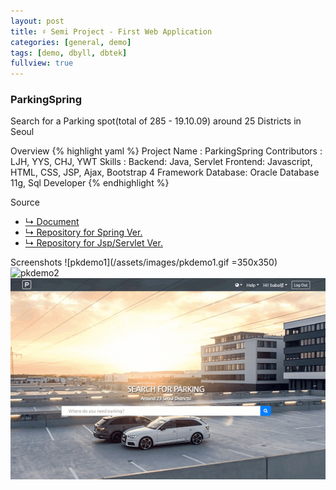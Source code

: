 ```yaml
---
layout: post
title: ♯ Semi Project - First Web Application
categories: [general, demo]
tags: [demo, dbyll, dbtek]
fullview: true
---
```


### ParkingSpring
Search for a Parking spot(total of 285 - 19.10.09) around 25 Districts in Seoul

Overview
{% highlight yaml %}
Project Name : ParkingSpring
Contributors :
   LJH, YYS, CHJ, YWT
Skills : 
  Backend: Java, Servlet
  Frontend: Javascript, HTML, CSS, JSP, Ajax, Bootstrap 4 Framework
  Database: Oracle Database 11g, Sql Developer
{% endhighlight %}

Source
- [↳ Document](https://jnuho.github.io/ParkingSpring)
- [↳ Repository for Spring Ver.](https://github.com/fggo/ParkingSpring)
- [↳ Repository for Jsp/Servlet Ver.](https://github.com/fggo/Parking)

Screenshots
  ![pkdemo1](/assets/images/pkdemo1.gif =350x350)
  ![pkdemo2](/assets/images/pkdemo2.gif)
  ![pkdemo3](/assets/images/pkdemo3.gif)
